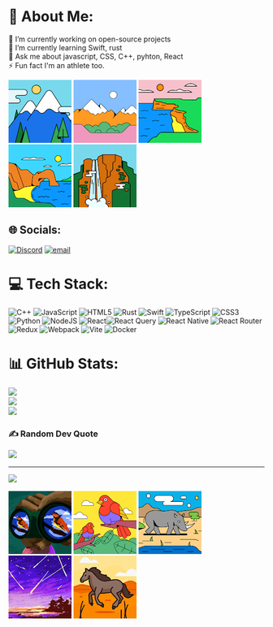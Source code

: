 # 💫 About Me:
🔭 I’m currently working on open-source projects<br>🌱 I’m currently learning Swift, rust<br>💬 Ask me about javascript, CSS, C++, pyhton, React<br>⚡ Fun fact I'm an athlete too.

![alt text](<Pasted image.png>)  ![alt text](<Pasted image (2).png>) ![alt text](<Pasted image (3).png>) ![alt text](<Pasted image (9).png>) ![alt text](<Pasted image (10).png>)

## 🌐 Socials:
[![Discord](https://img.shields.io/badge/Discord-%237289DA.svg?logo=discord&logoColor=white)](https://discord.gg/https://discord.gg/2K9rVYDp) [![email](https://img.shields.io/badge/Email-D14836?logo=gmail&logoColor=white)](mailto:nakulverma.py@gmail.com) 

# 💻 Tech Stack:
![C++](https://img.shields.io/badge/c++-%2300599C.svg?style=for-the-badge&logo=c%2B%2B&logoColor=white) ![JavaScript](https://img.shields.io/badge/javascript-%23323330.svg?style=for-the-badge&logo=javascript&logoColor=%23F7DF1E) ![HTML5](https://img.shields.io/badge/html5-%23E34F26.svg?style=for-the-badge&logo=html5&logoColor=white) ![Rust](https://img.shields.io/badge/rust-%23000000.svg?style=for-the-badge&logo=rust&logoColor=white) ![Swift](https://img.shields.io/badge/swift-F54A2A?style=for-the-badge&logo=swift&logoColor=white) ![TypeScript](https://img.shields.io/badge/typescript-%23007ACC.svg?style=for-the-badge&logo=typescript&logoColor=white) ![CSS3](https://img.shields.io/badge/css3-%231572B6.svg?style=for-the-badge&logo=css3&logoColor=white) ![Python](https://img.shields.io/badge/python-3670A0?style=for-the-badge&logo=python&logoColor=ffdd54) ![NodeJS](https://img.shields.io/badge/node.js-6DA55F?style=for-the-badge&logo=node.js&logoColor=white) ![React](https://img.shields.io/badge/react-%2320232a.svg?style=for-the-badge&logo=react&logoColor=%2361DAFB)![React Query](https://img.shields.io/badge/-React%20Query-FF4154?style=for-the-badge&logo=react%20query&logoColor=white) ![React Native](https://img.shields.io/badge/react_native-%2320232a.svg?style=for-the-badge&logo=react&logoColor=%2361DAFB) ![React Router](https://img.shields.io/badge/React_Router-CA4245?style=for-the-badge&logo=react-router&logoColor=white) ![Redux](https://img.shields.io/badge/redux-%23593d88.svg?style=for-the-badge&logo=redux&logoColor=white) ![Webpack](https://img.shields.io/badge/webpack-%238DD6F9.svg?style=for-the-badge&logo=webpack&logoColor=black) ![Vite](https://img.shields.io/badge/vite-%23646CFF.svg?style=for-the-badge&logo=vite&logoColor=white) ![Docker](https://img.shields.io/badge/docker-%230db7ed.svg?style=for-the-badge&logo=docker&logoColor=white)
# 📊 GitHub Stats:
![](https://github-readme-stats.vercel.app/api?username=nakul-py&theme=date_night&hide_border=false&include_all_commits=true&count_private=true)<br/>
![](https://nirzak-streak-stats.vercel.app/?user=nakul-py&theme=date_night&hide_border=false)<br/>
![](https://github-readme-stats.vercel.app/api/top-langs/?username=nakul-py&theme=date_night&hide_border=false&include_all_commits=true&count_private=true&layout=compact)

### ✍️ Random Dev Quote
![](https://quotes-github-readme.vercel.app/api?type=horizontal&theme=merko)

---
[![](https://visitcount.itsvg.in/api?id=nakul-py&icon=4&color=0)](https://visitcount.itsvg.in)

<!-- Proudly created with GPRM ( https://gprm.itsvg.in ) -->

![alt text](<Pasted image (18).png>) ![alt text](<Pasted image (19).png>) ![alt text](<Pasted image (12).png>) ![alt text](<Pasted image (7).png>) ![alt text](<Pasted image (11).png>)
